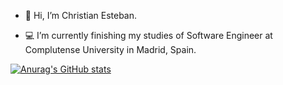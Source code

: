 - 👋 Hi, I’m Christian Esteban.

- 💻 I’m currently finishing my studies of Software Engineer at Complutense University in Madrid, Spain.

[![Anurag's GitHub stats](https://github-readme-stats.vercel.app/api?username=ChristianEG98)](https://github.com/anuraghazra/github-readme-stats)

